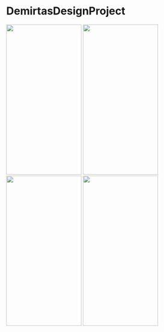 # DemirtasDesignProject

<img src = "https://user-images.githubusercontent.com/105845393/225437951-76d7673d-bada-4e6b-bb58-32a62973126f.png" width = "200" height = "400">  <img src = "https://user-images.githubusercontent.com/105845393/225437970-71e119ef-e6cc-40f1-9292-fde35856139d.png" width = "200" height = "400">
<img src = "https://user-images.githubusercontent.com/105845393/225437978-60dbd624-fec0-4c96-b7d7-0d1edd75b727.png" width = "200" height = "400">  <img src = "https://user-images.githubusercontent.com/105845393/225437985-89ad50c8-d8c6-42d0-a22f-8825aec4d4b8.png" width = "200" height = "400">

